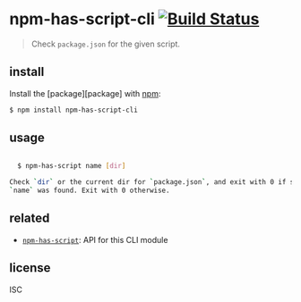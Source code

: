 # npm-has-script-cli [![Build Status][travis-icon]][travis]

> Check `package.json` for the given script.

## install

Install the [package][package] with [npm][npm]:

```sh
$ npm install npm-has-script-cli
```

## usage

```sh

  $ npm-has-script name [dir]

Check `dir` or the current dir for `package.json`, and exit with 0 if script
`name` was found. Exit with 0 otherwise.
```

## related

- [`npm-has-script`][npm-has-script]: API for this CLI module

## license

ISC

[npm-has-script]: https://npmjs.com/npm-has-script
[npm]: https://npmjs.com/
[npm-has-script-cli]: https://npmjs.com/npm-has-script-cli
[travis-icon]: https://travis-ci.org/purposeindustries/npm-ha-script-cli.svg
[travis]: https://travis-ci.org/purposeindustries/npm-ha-script-cli
